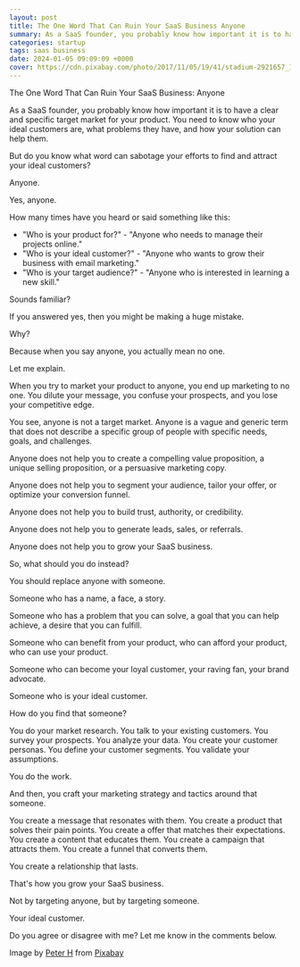 ```yaml
---
layout: post
title: The One Word That Can Ruin Your SaaS Business Anyone
summary: As a SaaS founder, you probably know how important it is to have a clear and specific target market for your product.
categories: startup
tags: saas business
date: 2024-01-05 09:09:09 +0000
cover: https://cdn.pixabay.com/photo/2017/11/05/19/41/stadium-2921657_1280.jpg
---
```


The One Word That Can Ruin Your SaaS Business: Anyone

As a SaaS founder, you probably know how important it is to have a clear and specific target market for your product. You need to know who your ideal customers are, what problems they have, and how your solution can help them.

But do you know what word can sabotage your efforts to find and attract your ideal customers?

Anyone.

Yes, anyone.

How many times have you heard or said something like this:

- "Who is your product for?" - "Anyone who needs to manage their projects online."
- "Who is your ideal customer?" - "Anyone who wants to grow their business with email marketing."
- "Who is your target audience?" - "Anyone who is interested in learning a new skill."

Sounds familiar?

If you answered yes, then you might be making a huge mistake.

Why?

Because when you say anyone, you actually mean no one.

Let me explain.

When you try to market your product to anyone, you end up marketing to no one. You dilute your message, you confuse your prospects, and you lose your competitive edge.

You see, anyone is not a target market. Anyone is a vague and generic term that does not describe a specific group of people with specific needs, goals, and challenges.

Anyone does not help you to create a compelling value proposition, a unique selling proposition, or a persuasive marketing copy.

Anyone does not help you to segment your audience, tailor your offer, or optimize your conversion funnel.

Anyone does not help you to build trust, authority, or credibility.

Anyone does not help you to generate leads, sales, or referrals.

Anyone does not help you to grow your SaaS business.

So, what should you do instead?

You should replace anyone with someone.

Someone who has a name, a face, a story.

Someone who has a problem that you can solve, a goal that you can help achieve, a desire that you can fulfill.

Someone who can benefit from your product, who can afford your product, who can use your product.

Someone who can become your loyal customer, your raving fan, your brand advocate.

Someone who is your ideal customer.

How do you find that someone?

You do your market research. You talk to your existing customers. You survey your prospects. You analyze your data. You create your customer personas. You define your customer segments. You validate your assumptions.

You do the work.

And then, you craft your marketing strategy and tactics around that someone.

You create a message that resonates with them. You create a product that solves their pain points. You create a offer that matches their expectations. You create a content that educates them. You create a campaign that attracts them. You create a funnel that converts them.

You create a relationship that lasts.

That's how you grow your SaaS business.

Not by targeting anyone, but by targeting someone.

Your ideal customer.

Do you agree or disagree with me? Let me know in the comments below.

Image by <a href="https://pixabay.com/users/tama66-1032521/?utm_source=link-attribution&utm_medium=referral&utm_campaign=image&utm_content=2921657">Peter H</a> from <a href="https://pixabay.com//?utm_source=link-attribution&utm_medium=referral&utm_campaign=image&utm_content=2921657">Pixabay</a>